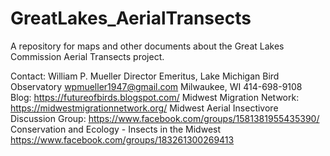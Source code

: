 # GreatLakes_AerialTransects
A repository for maps and other documents about the Great Lakes Commission Aerial Transects project.

Contact: 
William P. Mueller
Director Emeritus, Lake Michigan Bird Observatory
wpmueller1947@gmail.com
Milwaukee, WI
414-698-9108
Blog: https://futureofbirds.blogspot.com/ 
Midwest Migration Network:
https://midwestmigrationnetwork.org/
Midwest Aerial Insectivore Discussion Group: 
https://www.facebook.com/groups/1581381955435390/
Conservation and Ecology - Insects in the Midwest
https://www.facebook.com/groups/183261300269413
